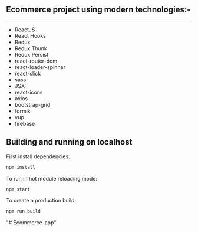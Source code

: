 ## Ecommerce project using modern technologies:-

---

- ReactJS
- React Hooks
- Redux
- Redux Thunk
- Redux Persist
- react-router-dom
- react-loader-spinner
- react-slick
- sass
- JSX
- react-icons
- axios
- bootstrap-grid
- formik
- yup
- firebase

## Building and running on localhost

First install dependencies:

```sh
npm install
```

To run in hot module reloading mode:

```sh
npm start
```

To create a production build:

```sh
npm run build
```
"# Ecommerce-app" 
